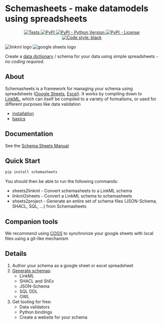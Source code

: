 # Schemasheets - make datamodels using spreadsheets

<p align="center">
    <a href="https://github.com/linkml/schemasheets/actions/workflows/main.yml">
        <img alt="Tests" src="https://github.com/linkml/schemasheets/actions/workflows/main.yaml/badge.svg" />
    </a>
    <a href="https://pypi.org/project/linkml">
        <img alt="PyPI" src="https://img.shields.io/pypi/v/linkml" />
    </a>
    <a href="https://pypi.org/project/sssom">
        <img alt="PyPI - Python Version" src="https://img.shields.io/pypi/pyversions/sssom" />
    </a>
    <a href="https://github.com/linkml/schemasheets/blob/main/LICENSE">
        <img alt="PyPI - License" src="https://img.shields.io/pypi/l/sssom" />
    </a>
    <a href="https://github.com/psf/black">
        <img src="https://img.shields.io/badge/code%20style-black-000000.svg" alt="Code style: black">
    </a>
</p>

![linkml logo](https://avatars.githubusercontent.com/u/79337873?s=200&v=4)
![google sheets logo](https://upload.wikimedia.org/wikipedia/commons/thumb/3/30/Google_Sheets_logo_%282014-2020%29.svg/175px-Google_Sheets_logo_%282014-2020%29.svg.png)

Create a [data dictionary](https://linkml.io/schemasheets/howto/data-dictionaries/) / schema for your data using simple spreadsheets - *no coding required*.

## About

Schemasheets is a framework for managing your schema using
spreadsheets ([Google Sheets](https://linkml.io/schemasheets/howto/google-sheets/), [Excel](https://linkml.io/schemasheets/howto/excel/)). It works by compiling down to
[LinkML](https://linkml.io), which can itself be compiled to a variety
of formalisms, or used for different purposes like data validation

- [installation](https://linkml.io/schemasheets/install/)
- [basics](https://linkml.io/schemasheets/intro/basics/)

## Documentation

See the [Schema Sheets Manual](https://linkml.io/schemasheets)

## Quick Start

```bash
pip install schemasheets
```

You should then be able to run the following commands:

- sheets2linkml - Convert schemasheets to a LinkML schema
- linkml2sheets - Convert a LinkML schema to schemasheets
- sheets2project - Generate an entire set of schema files (JSON-Schema, SHACL, SQL, ...) from Schemasheets

## Companion tools

We recommend using [COGS](https://linkml.io/schemasheets/howto/google-sheets/) to synchronize your google sheets with local files using a git-like mechanism

## Details

1. Author your schema as a google sheet or excel spreadsheet
2. [Generate schemas](https://linkml.io/linkml/generators/index.html):
    - LinkML
    - SHACL and ShEx
    - JSON-Schema
    - SQL DDL
    - OWL
3. Get tooling for free:
    - Data validators
    - Python bindings
    - Create a website for your schema

